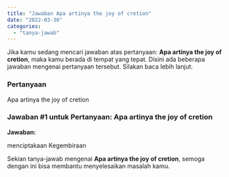 ```yaml
---
title: "Jawaban Apa artinya the joy of cretion"
date: "2022-03-30"
categories: 
  - "tanya-jawab"
---
```


Jika kamu sedang mencari jawaban atas pertanyaan: **Apa artinya the joy of cretion**, maka kamu berada di tempat yang tepat. Disini ada beberapa jawaban mengenai pertanyaan tersebut. Silakan baca lebih lanjut.

### Pertanyaan

Apa artinya the joy of cretion  

### Jawaban #1 untuk Pertanyaan: Apa artinya the joy of cretion  

**Jawaban:**

menciptakaan Kegembiraan

Sekian tanya-jawab mengenai **Apa artinya the joy of cretion**, semoga dengan ini bisa membantu menyelesaikan masalah kamu.
